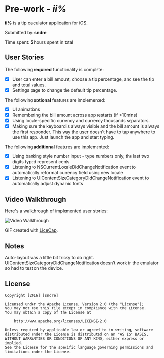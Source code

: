 # Pre-work - *ii%*

**ii%** is a tip calculator application for iOS.

Submitted by: **sndre**

Time spent: **5** hours spent in total

## User Stories

The following **required** functionality is complete:

* [x] User can enter a bill amount, choose a tip percentage, and see the tip and total values.
* [x] Settings page to change the default tip percentage.

The following **optional** features are implemented:
* [x] UI animations
* [x] Remembering the bill amount across app restarts (if <10mins)
* [x] Using locale-specific currency and currency thousands separators.
* [x] Making sure the keyboard is always visible and the bill amount is always the first responder. This way the user doesn't have to tap anywhere to use this app. Just launch the app and start typing.

The following **additional** features are implemented:

- [x] Using banking style number input - type numbers only, the last two digits typed represent cents
- [x] Listening to NSCurrentLocaleDidChangeNotification event to automatically reformat currency field using new locale
- [x] Listening to UIContentSizeCategoryDidChangeNotification event to automatically adjust dynamic fonts

## Video Walkthrough 

Here's a walkthrough of implemented user stories:

<img src='http://i.imgur.com/8Ndq0Qq.gif' title='Video Walkthrough' width='' alt='Video Walkthrough' />

GIF created with [LiceCap](http://www.cockos.com/licecap/).

## Notes

Auto-layout was a little bit tricky to do right.
UIContentSizeCategoryDidChangeNotification doesn’t work in the emulator so had to test on the device.

## License

    Copyright [2016] [sndre]

    Licensed under the Apache License, Version 2.0 (the "License");
    you may not use this file except in compliance with the License.
    You may obtain a copy of the License at

        http://www.apache.org/licenses/LICENSE-2.0

    Unless required by applicable law or agreed to in writing, software
    distributed under the License is distributed on an "AS IS" BASIS,
    WITHOUT WARRANTIES OR CONDITIONS OF ANY KIND, either express or implied.
    See the License for the specific language governing permissions and
    limitations under the License.
